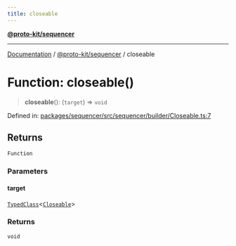 ```yaml
---
title: closeable
---
```


[**@proto-kit/sequencer**](../README.md)

***

[Documentation](../../../README.md) / [@proto-kit/sequencer](../README.md) / closeable

# Function: closeable()

> **closeable**(): (`target`) => `void`

Defined in: [packages/sequencer/src/sequencer/builder/Closeable.ts:7](https://github.com/proto-kit/framework/blob/4d6b3b6da51b3edee0fbf25ce72c1f59ec61e891/packages/sequencer/src/sequencer/builder/Closeable.ts#L7)

## Returns

`Function`

### Parameters

#### target

[`TypedClass`](../type-aliases/TypedClass.md)\<[`Closeable`](../interfaces/Closeable.md)\>

### Returns

`void`
